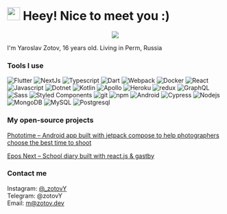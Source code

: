 <h1><img src="https://emojis.slackmojis.com/emojis/images/1607077101/11614/pop_cat.gif?1607077101" width="30"/> Heey! Nice to meet you :)</h1>

<p align="center">
  <img src="https://readme-typing-svg.herokuapp.com?color=%233607F7&size=28&center=true&lines=React.js;Flutter;Next.js;Gatsby.js;.NET+Core;Nest.js"/>
</p>

<p>I'm Yaroslav Zotov, 16 years old. Living in Perm, Russia <img src="https://cdn-icons-png.flaticon.com/512/206/206604.png" width="13"/></p>


<h3>Tools I use</h3>
<p>
  <img alt="Flutter" src="https://img.shields.io/badge/-Flutter-42A5F5?style=flat-square&logo=flutter&logoColor=white" /> 
  <img alt="NextJs" src="https://img.shields.io/badge/-NextJs-2C83FC?style=flat-square&logo=next.js&logoColor=white" />
  <img alt="Typescript" src="https://img.shields.io/badge/-Typescript-007ACC?style=flat-square&logo=typescript&logoColor=white" />
  <img alt="Dart" src="https://img.shields.io/badge/-Dart-095595?style=flat-square&logo=dart&logoColor=white" />
  <img alt="Webpack" src="https://img.shields.io/badge/-Webpack-8DD6F9?style=flat-square&logo=webpack&logoColor=white" />
  <img alt="Docker" src="https://img.shields.io/badge/-Docker-46a2f1?style=flat-square&logo=docker&logoColor=white" />
  <img alt="React" src="https://img.shields.io/badge/-React-45b8d8?style=flat-square&logo=react&logoColor=white" />
  <img alt="Javascript" src="https://img.shields.io/badge/-Javascript-EFD927?style=flat-square&logo=javascript&logoColor=white" /> 
  <img alt="Dotnet" src="https://img.shields.io/badge/-Dotnet-986AD0?style=flat-square&logo=dotnet&logoColor=white" />
  <img alt="Kotlin" src="https://img.shields.io/badge/-Kotlin-796BDA?style=flat-square&logo=kotlin&logoColor=white" />
  <img alt="Apollo" src="https://img.shields.io/badge/-Apollo%20GraphQL-311C87?style=flat-square&logo=apollo-graphql&logoColor=white" />
  <img alt="Heroku" src="https://img.shields.io/badge/-Heroku-430098?style=flat-square&logo=heroku&logoColor=white" />
  <img alt="redux" src="https://img.shields.io/badge/-Redux-764ABC?style=flat-square&logo=redux&logoColor=white" />
  <img alt="GraphQL" src="https://img.shields.io/badge/-GraphQL-E10098?style=flat-square&logo=graphql&logoColor=white" />
  <img alt="Sass" src="https://img.shields.io/badge/-Sass-CC6699?style=flat-square&logo=sass&logoColor=white" />
  <img alt="Styled Components" src="https://img.shields.io/badge/-Styled_Components-db7092?style=flat-square&logo=styled-components&logoColor=white" />
  <img alt="git" src="https://img.shields.io/badge/-Git-F05032?style=flat-square&logo=git&logoColor=white" />
  <img alt="npm" src="https://img.shields.io/badge/-NPM-CB3837?style=flat-square&logo=npm&logoColor=white" />
  <img alt="Android" src="https://img.shields.io/badge/-Android-63D07F?style=flat-square&logo=android&logoColor=white" />
  <img alt="Cypress" src="https://img.shields.io/badge/-Cypress-5BC48F?style=flat-square&logo=cypress&logoColor=white" />
  <img alt="Nodejs" src="https://img.shields.io/badge/-Nodejs-43853d?style=flat-square&logo=Node.js&logoColor=white" />
  <img alt="MongoDB" src="https://img.shields.io/badge/-MongoDB-13aa52?style=flat-square&logo=mongodb&logoColor=white" />
  <img alt="MySQL" src="https://img.shields.io/badge/-MySQL-195C84?style=flat-square&logo=mysql&logoColor=white" />
  <img alt="Postgresql" src="https://img.shields.io/badge/-Postgresql-2F5B8C?style=flat-square&logo=postgresql&logoColor=white" />
</p>

<h3>My open-source projects</h3>
<a href="https://github.com/phototime/android">Phototime – Android app built with jetpack compose to help photographers choose the best time to shoot</a>

<a href="https://github.com/epos-next">Epos Next – School diary built with react.js & gastby </a>
  
<h3>Contact me</h3>

Instagram: [@_zotovY](https://www.instagram.com/_zotovY/)   
Telegram: @zotovY   
Email: m@zotov.dev    

